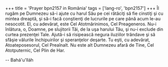 +++
title = 'Prayer bpn2157 in România'
tags = ['lang-ro', 'bpn2157']
+++
Îl rugăm pe Dumnezeu să-i ajute cu harul Său pe cei rătăciţi să fie cinstiţi şi cu mintea dreaptă, şi să-i facă conştienţi de lucrurile pe care până acum le-au nesocotit. El, cu adevărat, este Cel Atotmărinimos, Cel Preageneros. Nu-i înlătura, o, Doamne, pe slujitorii Tăi, de la uşa harului Tău, şi nu-i exclude din curtea prezenţei Tale. Ajută-i să risipească negura iluziilor trândave şi să sfâşie vălurile închipuirilor şi speranţelor deşarte. Tu eşti, cu adevărat, Atoateposesorul, Cel Preaînalt. Nu este alt Dumnezeu afară de Tine, Cel Atotputernic, Cel Plin de Har.

-- Bahá'u'lláh
